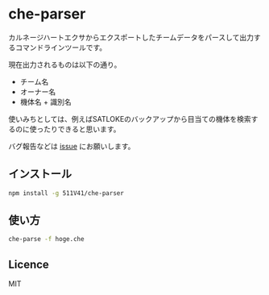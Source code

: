 # che-parser

カルネージハートエクサからエクスポートしたチームデータをパースして出力するコマンドラインツールです。

現在出力されるものは以下の通り。

- チーム名
- オーナー名
- 機体名 + 識別名

使いみちとしては、例えばSATLOKEのバックアップから目当ての機体を検索するのに使ったりできると思います。

バグ報告などは [issue](https://github.com/511V41/che-parser/issues) にお願いします。

## インストール

```sh
npm install -g 511V41/che-parser
```

## 使い方

```sh
che-parse -f hoge.che
```

## Licence

MIT
